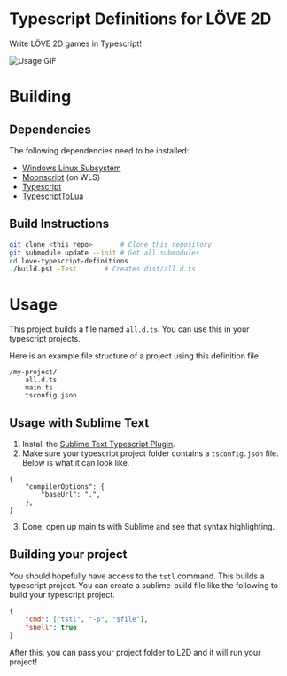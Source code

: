 # Typescript Definitions for LÖVE 2D
Write LÖVE 2D games in Typescript!

![Usage GIF](https://media.giphy.com/media/8rEiqcM9BldxRmSMgW/giphy.gif)

# Building

## Dependencies
The following dependencies need to be installed:
- [Windows Linux Subsystem](https://docs.microsoft.com/en-us/windows/wsl/install-win10)
- [Moonscript](https://moonscript.org) (on WLS)
- [Typescript](https://www.typescriptlang.org)
- [TypescriptToLua](https://github.com/Perryvw/TypescriptToLua)

## Build Instructions
```bash
git clone <this repo>		# Clone this repository
git submodule update --init	# Get all submodules
cd love-typescript-definitions
./build.ps1 -Test		# Creates dist/all.d.ts
```

# Usage
This project builds a file named `all.d.ts`.
You can use this in your typescript projects.

Here is an example file structure of a project using this definition file.
```
/my-project/
	all.d.ts
	main.ts
	tsconfig.json
```

## Usage with Sublime Text
1. Install the [Sublime Text Typescript Plugin](https://packagecontrol.io/packages/TypeScript).
2. Make sure your typescript project folder contains a `tsconfig.json` file. Below is what it can look like.
```
{
	"compilerOptions": {
		"baseUrl": ".",
	},
}
```
3. Done, open up main.ts with Sublime and see that syntax highlighting.

## Building your project
You should hopefully have access to the `tstl` command. This builds a typescript project.
You can create a sublime-build file like the following to build your typescript project.
```json
{
    "cmd": ["tstl", "-p", "$file"],
    "shell": true
}
```
After this, you can pass your project folder to L2D and it will run your project!
